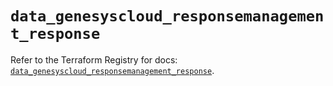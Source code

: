 # `data_genesyscloud_responsemanagement_response`

Refer to the Terraform Registry for docs: [`data_genesyscloud_responsemanagement_response`](https://registry.terraform.io/providers/mypurecloud/genesyscloud/1.70.0/docs/data-sources/responsemanagement_response).
